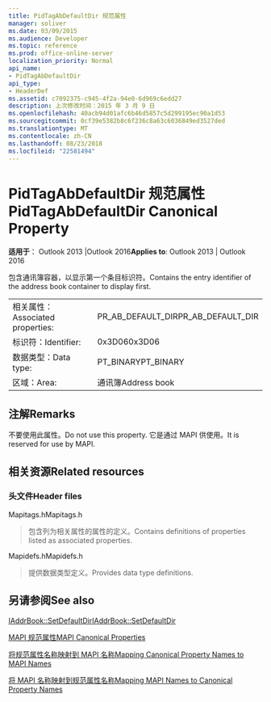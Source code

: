 ```yaml
---
title: PidTagAbDefaultDir 规范属性
manager: soliver
ms.date: 03/09/2015
ms.audience: Developer
ms.topic: reference
ms.prod: office-online-server
localization_priority: Normal
api_name:
- PidTagAbDefaultDir
api_type:
- HeaderDef
ms.assetid: c7092375-c945-4f2a-94e0-6d969c6edd27
description: 上次修改时间：2015 年 3 月 9 日
ms.openlocfilehash: 40acb94d01afc6b46d5857c5d299195ec90a1d53
ms.sourcegitcommit: 0cf39e5382b8c6f236c8a63c6036849ed3527ded
ms.translationtype: MT
ms.contentlocale: zh-CN
ms.lasthandoff: 08/23/2018
ms.locfileid: "22581494"
---
```

# <a name="pidtagabdefaultdir-canonical-property"></a><span data-ttu-id="ede9c-103">PidTagAbDefaultDir 规范属性</span><span class="sxs-lookup"><span data-stu-id="ede9c-103">PidTagAbDefaultDir Canonical Property</span></span>

  
  
<span data-ttu-id="ede9c-104">**适用于**： Outlook 2013 |Outlook 2016</span><span class="sxs-lookup"><span data-stu-id="ede9c-104">**Applies to**: Outlook 2013 | Outlook 2016</span></span> 
  
<span data-ttu-id="ede9c-105">包含通讯簿容器，以显示第一个条目标识符。</span><span class="sxs-lookup"><span data-stu-id="ede9c-105">Contains the entry identifier of the address book container to display first.</span></span> 
  
|||
|:-----|:-----|
|<span data-ttu-id="ede9c-106">相关属性：</span><span class="sxs-lookup"><span data-stu-id="ede9c-106">Associated properties:</span></span>  <br/> |<span data-ttu-id="ede9c-107">PR_AB_DEFAULT_DIR</span><span class="sxs-lookup"><span data-stu-id="ede9c-107">PR_AB_DEFAULT_DIR</span></span>  <br/> |
|<span data-ttu-id="ede9c-108">标识符：</span><span class="sxs-lookup"><span data-stu-id="ede9c-108">Identifier:</span></span>  <br/> |<span data-ttu-id="ede9c-109">0x3D06</span><span class="sxs-lookup"><span data-stu-id="ede9c-109">0x3D06</span></span>  <br/> |
|<span data-ttu-id="ede9c-110">数据类型：</span><span class="sxs-lookup"><span data-stu-id="ede9c-110">Data type:</span></span>  <br/> |<span data-ttu-id="ede9c-111">PT_BINARY</span><span class="sxs-lookup"><span data-stu-id="ede9c-111">PT_BINARY</span></span>  <br/> |
|<span data-ttu-id="ede9c-112">区域：</span><span class="sxs-lookup"><span data-stu-id="ede9c-112">Area:</span></span>  <br/> |<span data-ttu-id="ede9c-113">通讯簿</span><span class="sxs-lookup"><span data-stu-id="ede9c-113">Address book</span></span>  <br/> |
   
## <a name="remarks"></a><span data-ttu-id="ede9c-114">注解</span><span class="sxs-lookup"><span data-stu-id="ede9c-114">Remarks</span></span>

<span data-ttu-id="ede9c-115">不要使用此属性。</span><span class="sxs-lookup"><span data-stu-id="ede9c-115">Do not use this property.</span></span> <span data-ttu-id="ede9c-116">它是通过 MAPI 供使用。</span><span class="sxs-lookup"><span data-stu-id="ede9c-116">It is reserved for use by MAPI.</span></span>
  
## <a name="related-resources"></a><span data-ttu-id="ede9c-117">相关资源</span><span class="sxs-lookup"><span data-stu-id="ede9c-117">Related resources</span></span>

### <a name="header-files"></a><span data-ttu-id="ede9c-118">头文件</span><span class="sxs-lookup"><span data-stu-id="ede9c-118">Header files</span></span>

<span data-ttu-id="ede9c-119">Mapitags.h</span><span class="sxs-lookup"><span data-stu-id="ede9c-119">Mapitags.h</span></span>
  
> <span data-ttu-id="ede9c-120">包含列为相关属性的属性的定义。</span><span class="sxs-lookup"><span data-stu-id="ede9c-120">Contains definitions of properties listed as associated properties.</span></span>
    
<span data-ttu-id="ede9c-121">Mapidefs.h</span><span class="sxs-lookup"><span data-stu-id="ede9c-121">Mapidefs.h</span></span>
  
> <span data-ttu-id="ede9c-122">提供数据类型定义。</span><span class="sxs-lookup"><span data-stu-id="ede9c-122">Provides data type definitions.</span></span>
    
## <a name="see-also"></a><span data-ttu-id="ede9c-123">另请参阅</span><span class="sxs-lookup"><span data-stu-id="ede9c-123">See also</span></span>



[<span data-ttu-id="ede9c-124">IAddrBook::SetDefaultDir</span><span class="sxs-lookup"><span data-stu-id="ede9c-124">IAddrBook::SetDefaultDir</span></span>](iaddrbook-setdefaultdir.md)


[<span data-ttu-id="ede9c-125">MAPI 规范属性</span><span class="sxs-lookup"><span data-stu-id="ede9c-125">MAPI Canonical Properties</span></span>](mapi-canonical-properties.md)
  
[<span data-ttu-id="ede9c-126">将规范属性名称映射到 MAPI 名称</span><span class="sxs-lookup"><span data-stu-id="ede9c-126">Mapping Canonical Property Names to MAPI Names</span></span>](mapping-canonical-property-names-to-mapi-names.md)
  
[<span data-ttu-id="ede9c-127">将 MAPI 名称映射到规范属性名称</span><span class="sxs-lookup"><span data-stu-id="ede9c-127">Mapping MAPI Names to Canonical Property Names</span></span>](mapping-mapi-names-to-canonical-property-names.md)


